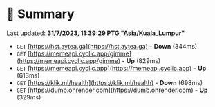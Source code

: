# 📖 Summary
Last updated: **31/7/2023, 11:39:29 PTG "Asia/Kuala_Lumpur"**

- `GET` [https://hst.aytea.ga](https://hst.aytea.ga) - **Down** (344ms)
- `GET` [https://memeapi.cyclic.app/gimme](https://memeapi.cyclic.app/gimme) - **Up** (829ms)
- `GET` [https://memeapi.cyclic.app](https://memeapi.cyclic.app) - **Up** (613ms)
- `GET` [https://klik.ml/health](https://klik.ml/health) - **Down** (698ms)
- `GET` [https://dumb.onrender.com](https://dumb.onrender.com) - **Up** (329ms)
